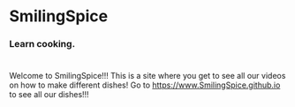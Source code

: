 # SmilingSpice
### Learn cooking.
#
Welcome to SmilingSpice!!!
This is a site where you get to see all our videos on how to make different dishes!
Go to https://www.SmilingSpice.github.io to see all our dishes!!!

